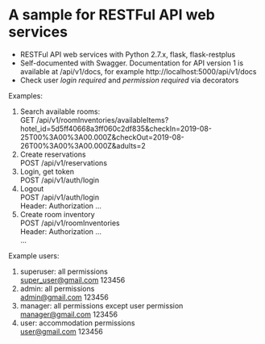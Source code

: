 A sample for RESTFul API web services
============

* RESTFul API web services with Python 2.7.x, flask, flask-restplus
* Self-documented with Swagger. Documentation for API version 1 is available at /api/v1/docs, for example http://localhost:5000/api/v1/docs
* Check user *login required* and *permission required* via decorators

Examples:
1. Search available rooms:  
GET /api/v1/roomInventories/availableItems?hotel_id=5d5ff40668a3ff060c2df835&checkIn=2019-08-25T00%3A00%3A00.000Z&checkOut=2019-08-26T00%3A00%3A00.000Z&adults=2
2. Create reservations  
POST /api/v1/reservations
3. Login, get token  
POST /api/v1/auth/login
4. Logout  
POST /api/v1/auth/login  
Header: Authorization ...   
5. Create room inventory  
POST /api/v1/roomInventories    
Header: Authorization ...     
...

Example users:  
1. superuser: all permissions  
	super_user@gmail.com 123456	
2. admin: all permissions  
	admin@gmail.com 123456
3. manager: all permissions except user permission  
	manager@gmail.com 123456
4. user: accommodation permissions  
	user@gmail.com 123456
